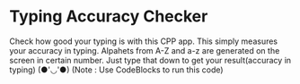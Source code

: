 # Typing Accuracy Checker
Check how good your typing is with this CPP app.
This simply measures your accuracy in typing.
Alpahets from A-Z and a-z are generated on the screen in certain number.
Just type that down to get your result(accuracy in typing)
(●'◡'●)
(Note : Use CodeBlocks to run this code)
